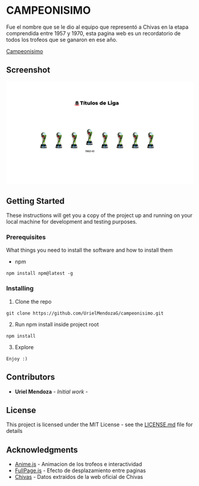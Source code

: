 # CAMPEONISIMO
Fue el nombre que se le dio al equipo que representó a Chivas en la etapa comprendida entre 1957 y 1970, esta pagina web es un recordatorio de todos los trofeos que se ganaron en ese año.

[Campeonisimo](http://elcampeonisimo.com/)

## Screenshot
![](src/ss.png)

## Getting Started

These instructions will get you a copy of the project up and running on your local machine for development and testing purposes.

### Prerequisites

What things you need to install the software and how to install them

- npm

```
npm install npm@latest -g
```

### Installing

1. Clone the repo

```
git clone https://github.com/UrielMendozaG/campeonisimo.git
```

2. Run npm install inside project root

```
npm install
```

3. Explore

```
Enjoy :)
```


## Contributors

* **Uriel Mendoza** - *Initial work* -

## License

This project is licensed under the MIT License - see the [LICENSE.md](LICENSE.md) file for details

## Acknowledgments

* [Anime.js](https://animejs.com/) - Animacion de los trofeos e interactividad
* [FullPage.js](https://alvarotrigo.com/fullPage/es/) - Efecto de desplazamiento entre paginas
* [Chivas](https://www.chivasdecorazon.com.mx/) - Datos extraidos de la web oficial de Chivas



